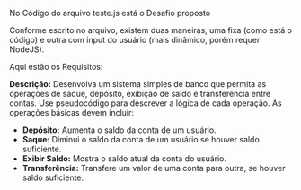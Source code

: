 No Código do arquivo teste.js está o Desafio proposto

Conforme escrito no arquivo, existem duas maneiras, uma fixa (como está o código) e outra com input do usuário (mais dinâmico, porém requer NodeJS).

Aqui estão os Requisitos:

**Descrição:** Desenvolva um sistema simples de banco que permita as operações de saque, depósito, exibição de saldo e transferência entre contas. Use pseudocódigo para descrever a lógica de cada operação. As operações básicas devem incluir:

- **Depósito:** Aumenta o saldo da conta de um usuário.
- **Saque:** Diminui o saldo da conta de um usuário se houver saldo suficiente.
- **Exibir Saldo:** Mostra o saldo atual da conta do usuário.
- **Transferência:** Transfere um valor de uma conta para outra, se houver saldo suficiente.
